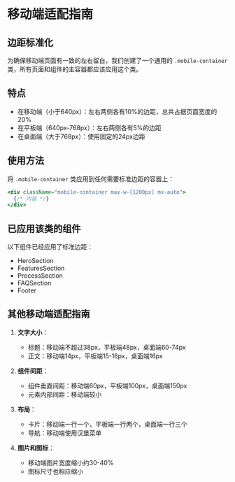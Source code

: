 # 移动端适配指南

## 边距标准化

为确保移动端页面有一致的左右留白，我们创建了一个通用的 `.mobile-container` 类，所有页面和组件的主容器都应该应用这个类。

## 特点

- 在移动端（小于640px）：左右两侧各有10%的边距，总共占据页面宽度的20%
- 在平板端（640px-768px）：左右两侧各有5%的边距
- 在桌面端（大于768px）：使用固定的24px边距

## 使用方法

将 `.mobile-container` 类应用到任何需要标准边距的容器上：

```jsx
<div className="mobile-container max-w-[1200px] mx-auto">
  {/* 内容 */}
</div>
```

## 已应用该类的组件

以下组件已经应用了标准边距：

- HeroSection
- FeaturesSection
- ProcessSection
- FAQSection
- Footer

## 其他移动端适配指南

1. **文字大小**：
   - 标题：移动端不超过38px，平板端48px，桌面端60-74px
   - 正文：移动端14px，平板端15-16px，桌面端16px

2. **组件间距**：
   - 组件垂直间距：移动端60px，平板端100px，桌面端150px
   - 元素内部间距：移动端较小

3. **布局**：
   - 卡片：移动端一行一个，平板端一行两个，桌面端一行三个
   - 导航：移动端使用汉堡菜单

4. **图片和图标**：
   - 移动端图片宽度缩小约30-40%
   - 图标尺寸也相应缩小 